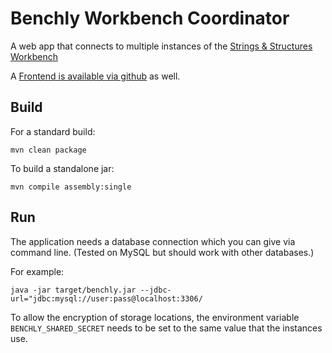 # Benchly Workbench Coordinator

A web app that connects to multiple instances of the [Strings & Structures Workbench](https://github.com/spinfo/stringsnstructures)

A [Frontend is available via github](https://github.com/spinfo/benchly-frontend) as well.

## Build

For a standard build:

```
mvn clean package
```

To build a standalone jar:

```
mvn compile assembly:single
```

## Run

The application needs a database connection which you can give via command line. (Tested on MySQL but should work with other databases.)

For example:

```
java -jar target/benchly.jar --jdbc-url="jdbc:mysql://user:pass@localhost:3306/
```

To allow the encryption of storage locations, the environment variable `BENCHLY_SHARED_SECRET` needs to be set to the same value that the instances use.  
